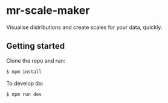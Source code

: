 # mr-scale-maker

Visualise distributions and create scales for your data, quickly.

## Getting started

Clone the repo and run:

```bash
$ npm install
```

To develop do:

```bash
$ npm run dev
```
